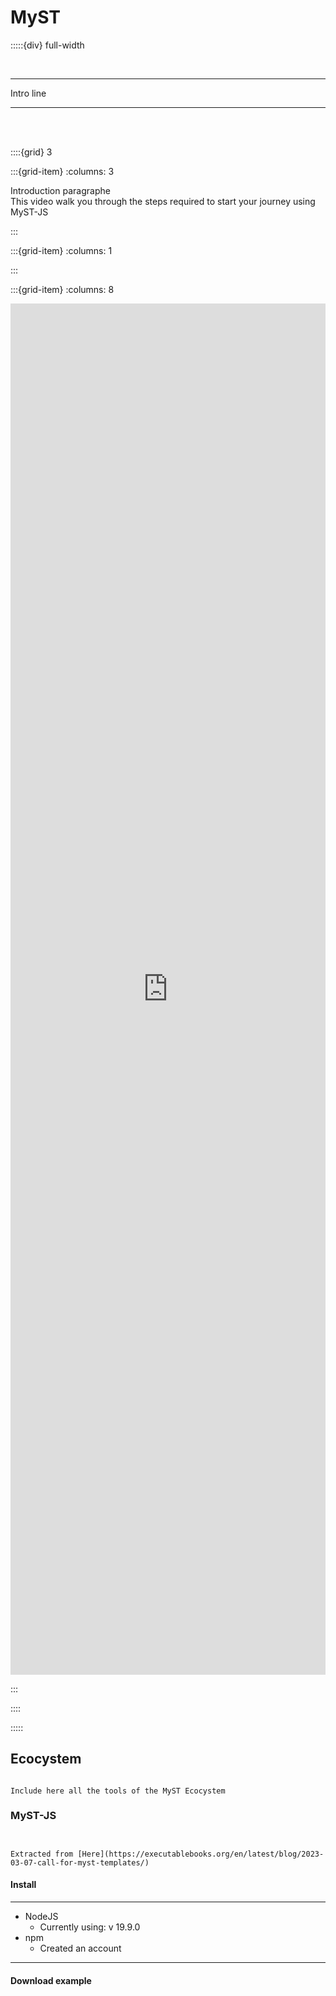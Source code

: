 # MyST

:::::{div} full-width

<br>


***

<p class="emphase"> Intro line </p>


***

<br>
<br>



::::{grid} 3

:::{grid-item}
:columns: 3

Introduction paragraphe
<br>
This video walk you through the steps required to start your journey using MyST-JS 


:::

:::{grid-item}
:columns: 1



:::



:::{grid-item}
:columns: 8

<div class="embedresize">
<iframe width="100%" height="56.25%" src="https://www.youtube.com/embed/NxSNVt9XsCI" title="YouTube video player" frameborder="0" allow="accelerometer; autoplay; clipboard-write; encrypted-media; gyroscope; picture-in-picture; web-share" allowfullscreen></iframe>
</div>

:::

::::

:::::



## Ecocystem

```{note}

Include here all the tools of the MyST Ecocystem

```

### MyST-JS

```{figure} Docs/myst-export-to-any-template.png


Extracted from [Here](https://executablebooks.org/en/latest/blog/2023-03-07-call-for-myst-templates/)
```




#### Install

***
- NodeJS
    - Currently using: v 19.9.0
- npm
    - Created an account 
    
***

#### Download example

